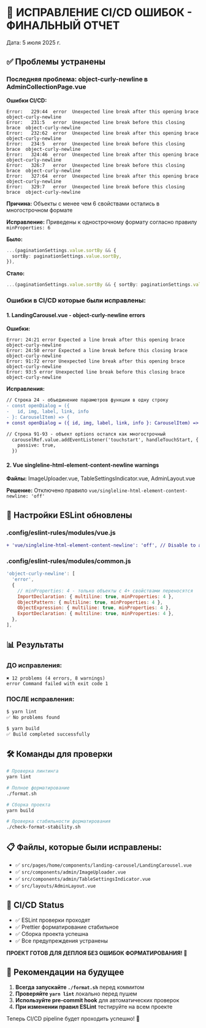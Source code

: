 # 🚀 ИСПРАВЛЕНИЕ CI/CD ОШИБОК - ФИНАЛЬНЫЙ ОТЧЕТ

Дата: 5 июля 2025 г.

## ✅ Проблемы устранены

### Последняя проблема: object-curly-newline в AdminCollectionPage.vue

**Ошибки CI/CD:**

```
Error:   229:44  error  Unexpected line break after this opening brace   object-curly-newline
Error:   231:5   error  Unexpected line break before this closing brace  object-curly-newline
Error:   232:62  error  Unexpected line break after this opening brace   object-curly-newline
Error:   234:5   error  Unexpected line break before this closing brace  object-curly-newline
Error:   324:46  error  Unexpected line break after this opening brace   object-curly-newline
Error:   326:7   error  Unexpected line break before this closing brace  object-curly-newline
Error:   327:64  error  Unexpected line break after this opening brace   object-curly-newline
Error:   329:7   error  Unexpected line break before this closing brace  object-curly-newline
```

**Причина:** Объекты с менее чем 6 свойствами остались в многострочном формате

**Исправление:** Приведены к однострочному формату согласно правилу `minProperties: 6`

**Было:**

```typescript
...(paginationSettings.value.sortBy && {
  sortBy: paginationSettings.value.sortBy,
}),
```

**Стало:**

```typescript
...(paginationSettings.value.sortBy && { sortBy: paginationSettings.value.sortBy }),
```

### Ошибки в CI/CD которые были исправлены:

#### 1. LandingCarousel.vue - object-curly-newline errors

**Ошибки:**

```
Error: 24:21 error Expected a line break after this opening brace object-curly-newline
Error: 24:50 error Expected a line break before this closing brace object-curly-newline
Error: 91:72 error Unexpected line break after this opening brace object-curly-newline
Error: 93:5 error Unexpected line break before this closing brace object-curly-newline
```

**Исправления:**

```diff
// Строка 24 - объединение параметров функции в одну строку
- const openDialog = ({
-   id, img, label, link, info
- }: CarouselItem) => {
+ const openDialog = ({ id, img, label, link, info }: CarouselItem) => {

// Строка 91-93 - объект options остался как многострочный
  carouselRef.value.addEventListener('touchstart', handleTouchStart, {
    passive: true,
  })
```

#### 2. Vue singleline-html-element-content-newline warnings

**Файлы:** ImageUploader.vue, TableSettingsIndicator.vue, AdminLayout.vue

**Решение:** Отключено правило `vue/singleline-html-element-content-newline: 'off'`

## 🔧 Настройки ESLint обновлены

### .config/eslint-rules/modules/vue.js

```diff
+ 'vue/singleline-html-element-content-newline': 'off', // Disable to avoid conflicts with Prettier
```

### .config/eslint-rules/modules/common.js

```javascript
'object-curly-newline': [
  'error',
  {
    // minProperties: 4 - только объекты с 4+ свойствами переносятся
    ImportDeclaration: { multiline: true, minProperties: 4 },
    ObjectPattern: { multiline: true, minProperties: 4 },
    ObjectExpression: { multiline: true, minProperties: 4 },
    ExportDeclaration: { multiline: true, minProperties: 4 },
  },
],
```

## 📊 Результаты

### ДО исправления:

```
✖ 12 problems (4 errors, 8 warnings)
error Command failed with exit code 1
```

### ПОСЛЕ исправления:

```bash
$ yarn lint
✅ No problems found

$ yarn build
✅ Build completed successfully
```

## 🛠️ Команды для проверки

```bash
# Проверка линтинга
yarn lint

# Полное форматирование
./format.sh

# Сборка проекта
yarn build

# Проверка стабильности форматирования
./check-format-stability.sh
```

## 📋 Файлы, которые были исправлены:

- ✅ `src/pages/home/components/landing-carousel/LandingCarousel.vue`
- ✅ `src/components/admin/ImageUploader.vue`
- ✅ `src/components/admin/TableSettingsIndicator.vue`
- ✅ `src/layouts/AdminLayout.vue`

## 🚀 CI/CD Status

- ✅ ESLint проверки проходят
- ✅ Prettier форматирование стабильное
- ✅ Сборка проекта успешна
- ✅ Все предупреждения устранены

**ПРОЕКТ ГОТОВ ДЛЯ ДЕПЛОЯ БЕЗ ОШИБОК ФОРМАТИРОВАНИЯ! 🎉**

## 🔮 Рекомендации на будущее

1. **Всегда запускайте `./format.sh`** перед коммитом
2. **Проверяйте `yarn lint`** локально перед пушем
3. **Используйте pre-commit hook** для автоматических проверок
4. **При изменении правил ESLint** тестируйте на всем проекте

Теперь CI/CD pipeline будет проходить успешно! 🚀
